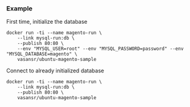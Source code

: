 
### Example

First time, initialize the database

```shell
docker run -ti --name magento-run \
    --link mysql-run:db \
    --publish 80:80 \
    --env "MYSQL_USER=root" --env "MYSQL_PASSWORD=password" --env "MYSQL_DATABASE=magento" \
    vasansr/ubuntu-magento-sample
```

Connect to already initialized database

```shell
docker run -ti --name magento-run \
    --link mysql-run:db \
    --publish 80:80 \
    vasansr/ubuntu-magento-sample
```
